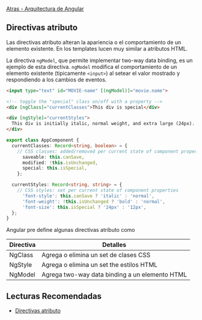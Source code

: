 [Atras - Arquitectura de Angular](https://github.com/daniel18acevedo/DA2-Tecnologia/blob/angular/angular-architecture.md)

## Directivas atributo

Las directivas atributo alteran la apariencia o el comportamiento de un elemento existente. En los templates lucen muy similar a atributos HTML.

La directiva `ngModel`, que permite implementar two-way data binding, es un ejemplo de esta directiva. `ngModel` modifica el comportamiento de un elemento existente (tipicamente `<input>`) al setear el valor mostrado y respondiendo a los cambios de eventos.

```HTML
<input type="text" id="MOVIE-name" [(ngModel)]="movie.name">

<!-- toggle the "special" class on/off with a property -->
<div [ngClass]="currentClasses">This div is special</div>

<div [ngStyle]="currentStyles">
  This div is initially italic, normal weight, and extra large (24px).
</div>
```

```TypeScript
export class AppComponent {
  currentClasses: Record<string, boolean> = {
    // CSS classes: added/removed per current state of component properties
      saveable: this.canSave,
      modified: !this.isUnchanged,
      special: this.isSpecial,
    };

  currentStyles: Record<string, string> = {
    // CSS styles: set per current state of component properties
      'font-style': this.canSave ? 'italic' : 'normal',
      'font-weight': !this.isUnchanged ? 'bold' : 'normal',
      'font-size': this.isSpecial ? '24px' : '12px',
  };
}

```

Angular pre define algunas directivas atributo como

| Directiva | Detalles                                       |
| --------- | ---------------------------------------------- |
| NgClass   | Agrega o elimina un set de clases CSS          |
| NgStyle   | Agrega o elimina un set the estilos HTML       |
| NgModel   | Agrega two-way data binding a un elemento HTML |

## Lecturas Recomendadas

- [Directivas atributo](https://angular.dev/guide/directives/attribute-directives)

